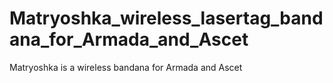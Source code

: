 # Matryoshka_wireless_lasertag_bandana_for_Armada_and_Ascet
Matryoshka is a wireless bandana for Armada and Ascet
